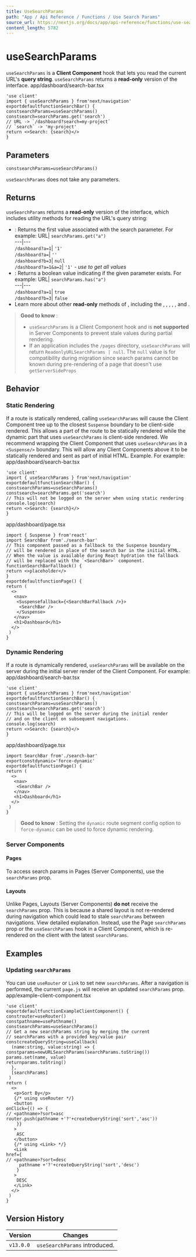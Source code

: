 ```yaml
---
title: UseSearchParams
path: "App / Api Reference / Functions / Use Search Params"
source_url: https://nextjs.org/docs/app/api-reference/functions/use-search-params
content_length: 5782
---
```


# useSearchParams
`useSearchParams` is a **Client Component** hook that lets you read the current URL's **query string**.
`useSearchParams` returns a **read-only** version of the interface.
app/dashboard/search-bar.tsx
```
'use client'
import { useSearchParams } from'next/navigation'
exportdefaultfunctionSearchBar() {
constsearchParams=useSearchParams()
constsearch=searchParams.get('search')
// URL -> `/dashboard?search=my-project`
// `search` -> 'my-project'
return <>Search: {search}</>
}
```

## Parameters
```
constsearchParams=useSearchParams()
```

`useSearchParams` does not take any parameters.
## Returns
`useSearchParams` returns a **read-only** version of the interface, which includes utility methods for reading the URL's query string:
  * : Returns the first value associated with the search parameter. For example:
URL| `searchParams.get("a")`  
---|---  
`/dashboard?a=1`| `'1'`  
`/dashboard?a=`| `''`  
`/dashboard?b=3`| `null`  
`/dashboard?a=1&a=2`| `'1'` _- use to get all values_  
  * : Returns a boolean value indicating if the given parameter exists. For example:
URL| `searchParams.has("a")`  
---|---  
`/dashboard?a=1`| `true`  
`/dashboard?b=3`| `false`  
  * Learn more about other **read-only** methods of , including the , , , , , and .


> **Good to know** :
>   * `useSearchParams` is a Client Component hook and is **not supported** in Server Components to prevent stale values during partial rendering.
>   * If an application includes the `/pages` directory, `useSearchParams` will return `ReadonlyURLSearchParams | null`. The `null` value is for compatibility during migration since search params cannot be known during pre-rendering of a page that doesn't use `getServerSideProps`
> 

## Behavior
### Static Rendering
If a route is statically rendered, calling `useSearchParams` will cause the Client Component tree up to the closest `Suspense` boundary to be client-side rendered.
This allows a part of the route to be statically rendered while the dynamic part that uses `useSearchParams` is client-side rendered.
We recommend wrapping the Client Component that uses `useSearchParams` in a `<Suspense/>` boundary. This will allow any Client Components above it to be statically rendered and sent as part of initial HTML. Example.
For example:
app/dashboard/search-bar.tsx
```
'use client'
import { useSearchParams } from'next/navigation'
exportdefaultfunctionSearchBar() {
constsearchParams=useSearchParams()
constsearch=searchParams.get('search')
// This will not be logged on the server when using static rendering
console.log(search)
return <>Search: {search}</>
}
```

app/dashboard/page.tsx
```
import { Suspense } from'react'
import SearchBar from'./search-bar'
// This component passed as a fallback to the Suspense boundary
// will be rendered in place of the search bar in the initial HTML.
// When the value is available during React hydration the fallback
// will be replaced with the `<SearchBar>` component.
functionSearchBarFallback() {
return <>placeholder</>
}
exportdefaultfunctionPage() {
return (
  <>
   <nav>
    <Suspensefallback={<SearchBarFallback />}>
     <SearchBar />
    </Suspense>
   </nav>
   <h1>Dashboard</h1>
  </>
 )
}
```

### Dynamic Rendering
If a route is dynamically rendered, `useSearchParams` will be available on the server during the initial server render of the Client Component.
For example:
app/dashboard/search-bar.tsx
```
'use client'
import { useSearchParams } from'next/navigation'
exportdefaultfunctionSearchBar() {
constsearchParams=useSearchParams()
constsearch=searchParams.get('search')
// This will be logged on the server during the initial render
// and on the client on subsequent navigations.
console.log(search)
return <>Search: {search}</>
}
```

app/dashboard/page.tsx
```
import SearchBar from'./search-bar'
exportconstdynamic='force-dynamic'
exportdefaultfunctionPage() {
return (
  <>
   <nav>
    <SearchBar />
   </nav>
   <h1>Dashboard</h1>
  </>
 )
}
```

> **Good to know** : Setting the `dynamic` route segment config option to `force-dynamic` can be used to force dynamic rendering.
### Server Components
#### Pages
To access search params in Pages (Server Components), use the `searchParams` prop.
#### Layouts
Unlike Pages, Layouts (Server Components) **do not** receive the `searchParams` prop. This is because a shared layout is not re-rendered during navigation which could lead to stale `searchParams` between navigations. View detailed explanation.
Instead, use the Page `searchParams` prop or the `useSearchParams` hook in a Client Component, which is re-rendered on the client with the latest `searchParams`.
## Examples
### Updating `searchParams`
You can use `useRouter` or `Link` to set new `searchParams`. After a navigation is performed, the current `page.js` will receive an updated `searchParams` prop.
app/example-client-component.tsx
```
'use client'
exportdefaultfunctionExampleClientComponent() {
constrouter=useRouter()
constpathname=usePathname()
constsearchParams=useSearchParams()
// Get a new searchParams string by merging the current
// searchParams with a provided key/value pair
constcreateQueryString=useCallback(
  (name:string, value:string) => {
constparams=newURLSearchParams(searchParams.toString())
params.set(name, value)
returnparams.toString()
  },
  [searchParams]
 )
return (
  <>
   <p>Sort By</p>
   {/* using useRouter */}
   <button
onClick={() => {
// <pathname>?sort=asc
router.push(pathname +'?'+createQueryString('sort','asc'))
    }}
   >
    ASC
   </button>
   {/* using <Link> */}
   <Link
href={
// <pathname>?sort=desc
     pathname +'?'+createQueryString('sort','desc')
    }
   >
    DESC
   </Link>
  </>
 )
}
```

## Version History
Version| Changes  
---|---  
`v13.0.0`| `useSearchParams` introduced.
